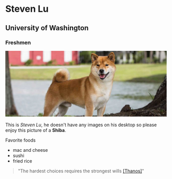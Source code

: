 # Steven Lu
## University of Washington
### Freshmen

![Steven Lu](imgs/StevenLu.jpg)

This is *Steven Lu*, he doesn't have any images on his desktop so please enjoy this picture of a **Shiba**.

Favorite foods
- mac and cheese
- sushi
- fried rice

>"The hardest choices requires the strongest wills [[Thanos]](https://en.wikipedia.org/wiki/Thanos)"
